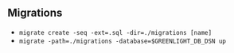 ## Migrations

- `migrate create -seq -ext=.sql -dir=./migrations [name]`
- `migrate -path=./migrations -database=$GREENLIGHT_DB_DSN up`
